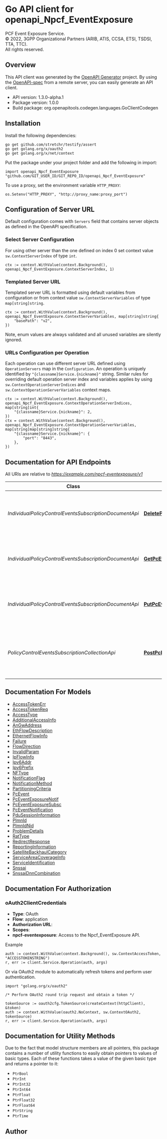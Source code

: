# Go API client for openapi_Npcf_EventExposure

PCF Event Exposure Service.  
© 2022, 3GPP Organizational Partners (ARIB, ATIS, CCSA, ETSI, TSDSI, TTA, TTC).  
All rights reserved.


## Overview
This API client was generated by the [OpenAPI Generator](https://openapi-generator.tech) project.  By using the [OpenAPI-spec](https://www.openapis.org/) from a remote server, you can easily generate an API client.

- API version: 1.3.0-alpha.1
- Package version: 1.0.0
- Build package: org.openapitools.codegen.languages.GoClientCodegen

## Installation

Install the following dependencies:

```shell
go get github.com/stretchr/testify/assert
go get golang.org/x/oauth2
go get golang.org/x/net/context
```

Put the package under your project folder and add the following in import:

```golang
import openapi_Npcf_EventExposure "github.com/GIT_USER_ID/GIT_REPO_ID/openapi_Npcf_EventExposure"
```

To use a proxy, set the environment variable `HTTP_PROXY`:

```golang
os.Setenv("HTTP_PROXY", "http://proxy_name:proxy_port")
```

## Configuration of Server URL

Default configuration comes with `Servers` field that contains server objects as defined in the OpenAPI specification.

### Select Server Configuration

For using other server than the one defined on index 0 set context value `sw.ContextServerIndex` of type `int`.

```golang
ctx := context.WithValue(context.Background(), openapi_Npcf_EventExposure.ContextServerIndex, 1)
```

### Templated Server URL

Templated server URL is formatted using default variables from configuration or from context value `sw.ContextServerVariables` of type `map[string]string`.

```golang
ctx := context.WithValue(context.Background(), openapi_Npcf_EventExposure.ContextServerVariables, map[string]string{
	"basePath": "v2",
})
```

Note, enum values are always validated and all unused variables are silently ignored.

### URLs Configuration per Operation

Each operation can use different server URL defined using `OperationServers` map in the `Configuration`.
An operation is uniquely identified by `"{classname}Service.{nickname}"` string.
Similar rules for overriding default operation server index and variables applies by using `sw.ContextOperationServerIndices` and `sw.ContextOperationServerVariables` context maps.

```golang
ctx := context.WithValue(context.Background(), openapi_Npcf_EventExposure.ContextOperationServerIndices, map[string]int{
	"{classname}Service.{nickname}": 2,
})
ctx = context.WithValue(context.Background(), openapi_Npcf_EventExposure.ContextOperationServerVariables, map[string]map[string]string{
	"{classname}Service.{nickname}": {
		"port": "8443",
	},
})
```

## Documentation for API Endpoints

All URIs are relative to *https://example.com/npcf-eventexposure/v1*

Class | Method | HTTP request | Description
------------ | ------------- | ------------- | -------------
*IndividualPolicyControlEventsSubscriptionDocumentApi* | [**DeletePcEventExposureSubsc**](docs/IndividualPolicyControlEventsSubscriptionDocumentApi.md#deletepceventexposuresubsc) | **Delete** /subscriptions/{subscriptionId} | Cancels an existing Individual Policy Control Events Subscription 
*IndividualPolicyControlEventsSubscriptionDocumentApi* | [**GetPcEventExposureSubsc**](docs/IndividualPolicyControlEventsSubscriptionDocumentApi.md#getpceventexposuresubsc) | **Get** /subscriptions/{subscriptionId} | Reads an existing Individual Policy Control Events Subscription
*IndividualPolicyControlEventsSubscriptionDocumentApi* | [**PutPcEventExposureSubsc**](docs/IndividualPolicyControlEventsSubscriptionDocumentApi.md#putpceventexposuresubsc) | **Put** /subscriptions/{subscriptionId} | Modifies an existing Individual Policy Control Events Subscription 
*PolicyControlEventsSubscriptionCollectionApi* | [**PostPcEventExposureSubsc**](docs/PolicyControlEventsSubscriptionCollectionApi.md#postpceventexposuresubsc) | **Post** /subscriptions | Creates a new Individual Policy Control Events Subscription resource


## Documentation For Models

 - [AccessTokenErr](docs/AccessTokenErr.md)
 - [AccessTokenReq](docs/AccessTokenReq.md)
 - [AccessType](docs/AccessType.md)
 - [AdditionalAccessInfo](docs/AdditionalAccessInfo.md)
 - [AnGwAddress](docs/AnGwAddress.md)
 - [EthFlowDescription](docs/EthFlowDescription.md)
 - [EthernetFlowInfo](docs/EthernetFlowInfo.md)
 - [Failure](docs/Failure.md)
 - [FlowDirection](docs/FlowDirection.md)
 - [InvalidParam](docs/InvalidParam.md)
 - [IpFlowInfo](docs/IpFlowInfo.md)
 - [Ipv6Addr](docs/Ipv6Addr.md)
 - [Ipv6Prefix](docs/Ipv6Prefix.md)
 - [NFType](docs/NFType.md)
 - [NotificationFlag](docs/NotificationFlag.md)
 - [NotificationMethod](docs/NotificationMethod.md)
 - [PartitioningCriteria](docs/PartitioningCriteria.md)
 - [PcEvent](docs/PcEvent.md)
 - [PcEventExposureNotif](docs/PcEventExposureNotif.md)
 - [PcEventExposureSubsc](docs/PcEventExposureSubsc.md)
 - [PcEventNotification](docs/PcEventNotification.md)
 - [PduSessionInformation](docs/PduSessionInformation.md)
 - [PlmnId](docs/PlmnId.md)
 - [PlmnIdNid](docs/PlmnIdNid.md)
 - [ProblemDetails](docs/ProblemDetails.md)
 - [RatType](docs/RatType.md)
 - [RedirectResponse](docs/RedirectResponse.md)
 - [ReportingInformation](docs/ReportingInformation.md)
 - [SatelliteBackhaulCategory](docs/SatelliteBackhaulCategory.md)
 - [ServiceAreaCoverageInfo](docs/ServiceAreaCoverageInfo.md)
 - [ServiceIdentification](docs/ServiceIdentification.md)
 - [Snssai](docs/Snssai.md)
 - [SnssaiDnnCombination](docs/SnssaiDnnCombination.md)


## Documentation For Authorization



### oAuth2ClientCredentials


- **Type**: OAuth
- **Flow**: application
- **Authorization URL**: 
- **Scopes**: 
 - **npcf-eventexposure**: Access to the Npcf_EventExposure API.

Example

```golang
auth := context.WithValue(context.Background(), sw.ContextAccessToken, "ACCESSTOKENSTRING")
r, err := client.Service.Operation(auth, args)
```

Or via OAuth2 module to automatically refresh tokens and perform user authentication.

```golang
import "golang.org/x/oauth2"

/* Perform OAuth2 round trip request and obtain a token */

tokenSource := oauth2cfg.TokenSource(createContext(httpClient), &token)
auth := context.WithValue(oauth2.NoContext, sw.ContextOAuth2, tokenSource)
r, err := client.Service.Operation(auth, args)
```


## Documentation for Utility Methods

Due to the fact that model structure members are all pointers, this package contains
a number of utility functions to easily obtain pointers to values of basic types.
Each of these functions takes a value of the given basic type and returns a pointer to it:

* `PtrBool`
* `PtrInt`
* `PtrInt32`
* `PtrInt64`
* `PtrFloat`
* `PtrFloat32`
* `PtrFloat64`
* `PtrString`
* `PtrTime`

## Author



